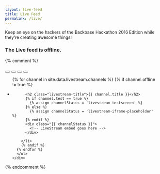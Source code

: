 ```yaml
---
layout: live-feed
title: Live Feed
permalink: /live/
---
```


<p>Keep an eye on the hackers of the Backbase Hackathon 2016 Edition while they're creating awesome things!</p>

### The Live feed is offline.

{% comment %}
<div class="livestream-wrapper">
  <div class="row">
    <div class="col-md-12">
      <button type="button" name="button" class="slick-control slick-stop"><i class="fa fa-stop"></i></button>
      <button type="button" name="button" class="slick-control slick-start hidden"><i class="fa fa-play"></i></button>
      <button type="button" name="button" class="slick-control slick-maximize"><i class="fa fa-arrows-alt"></i></button>
      <button type="button" name="button" class="slick-control slick-normalize"><i class="fa fa-close"></i></button>
    </div>
  </div>
  <div class="row">
    <div class="col-md-12">
      <ul class="livestream-carousel">
      {% for channel in site.data.livestream.channels %}
        {% if channel.offline != true %}
        <li class="livestream-slide" id="channel-{{ channel.name }}">

          <h2 class="livestream-title">{{ channel.title }}</h2>
          {% if channel.test == true %}
            {% assign channelStatus = 'livestream-testscreen' %}
          {% else %}
            {% assign channelStatus = 'livestream-iframe-placeholder' %}
          {% endif %}
          <div class="{{ channelStatus }}">
            <!-- LiveStream embed goes here -->
          </div>

        </li>
        {% endif %}
      {% endfor %}
      </ul>
    </div>
  </div>
</div>

{% endcomment %}
